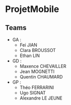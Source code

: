 # ProjetMobile

## Teams
- GA :
  - Fei JIAN
  - Clara BROUSSOT
  - Ethan LIN
- GD :
  - Maxence CHEVAILLER
  - Jean MOGNETTI
  - Quentin CHAUMARD
- GP :
  - Théo FERRARINI
  - Ugo SIGNAT
  - Alexandre LE JEUNE
